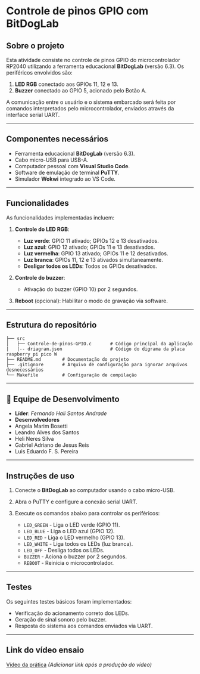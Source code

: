 # Controle de pinos GPIO com BitDogLab

## Sobre o projeto
Esta atividade consiste no controle de pinos GPIO do microcontrolador RP2040 utilizando a ferramenta educacional **BitDogLab** (versão 6.3). Os periféricos envolvidos são:

1. **LED RGB** conectado aos GPIOs 11, 12 e 13.
2. **Buzzer** conectado ao GPIO 5, acionado pelo Botão A.

A comunicação entre o usuário e o sistema embarcado será feita por comandos interpretados pelo microcontrolador, enviados através da interface serial UART.

---

## Componentes necessários
- Ferramenta educacional **BitDogLab** (versão 6.3).
- Cabo micro-USB para USB-A.
- Computador pessoal com **Visual Studio Code**.
- Software de emulação de terminal **PuTTY**.
- Simulador **Wokwi** integrado ao VS Code.

---

## Funcionalidades
As funcionalidades implementadas incluem:

1. **Controle do LED RGB**:
   - **Luz verde**: GPIO 11 ativado; GPIOs 12 e 13 desativados.
   - **Luz azul**: GPIO 12 ativado; GPIOs 11 e 13 desativados.
   - **Luz vermelha**: GPIO 13 ativado; GPIOs 11 e 12 desativados.
   - **Luz branca**: GPIOs 11, 12 e 13 ativados simultaneamente.
   - **Desligar todos os LEDs**: Todos os GPIOs desativados.

2. **Controle do buzzer**:
   - Ativação do buzzer (GPIO 10) por 2 segundos.

3. **Reboot** (opcional): Habilitar o modo de gravação via software.

---

## Estrutura do repositório

```
├── src
│   ├── Controle-de-pinos-GPIO.c       # Código principal da aplicação
|   |-- driagram.json                  # Código do digrama da placa raspberry pi pico W
├── README.md        # Documentação do projeto
├── .gitignore       # Arquivo de configuração para ignorar arquivos desnecessários
└── Makefile         # Configuração de compilação
```

---

## 👥 Equipe de Desenvolvimento

- **Líder**: *Fernando Hali Santos Andrade*  
- **Desenvolvedores**
- Angela Marim Bosetti  
- Leandro Alves dos Santos  
- Heli Neres Silva  
- Gabriel Adriano de Jesus Reis  
- Luis Eduardo F. S. Pereira  

---

## Instruções de uso

1. Conecte o **BitDogLab** ao computador usando o cabo micro-USB.
2. Abra o PuTTY e configure a conexão serial UART.
3. Execute os comandos abaixo para controlar os periféricos:

   - `LED_GREEN` - Liga o LED verde (GPIO 11).
   - `LED_BLUE` - Liga o LED azul (GPIO 12).
   - `LED_RED` - Liga o LED vermelho (GPIO 13).
   - `LED_WHITE` - Liga todos os LEDs (luz branca).
   - `LED_OFF` - Desliga todos os LEDs.
   - `BUZZER` - Aciona o buzzer por 2 segundos.
   - `REBOOT` - Reinicia o microcontrolador.

---

## Testes

Os seguintes testes básicos foram implementados:
- Verificação do acionamento correto dos LEDs.
- Geração de sinal sonoro pelo buzzer.
- Resposta do sistema aos comandos enviados via UART.

---


## Link do vídeo ensaio
[Vídeo da prática](#) *(Adicionar link após a produção do vídeo)*
